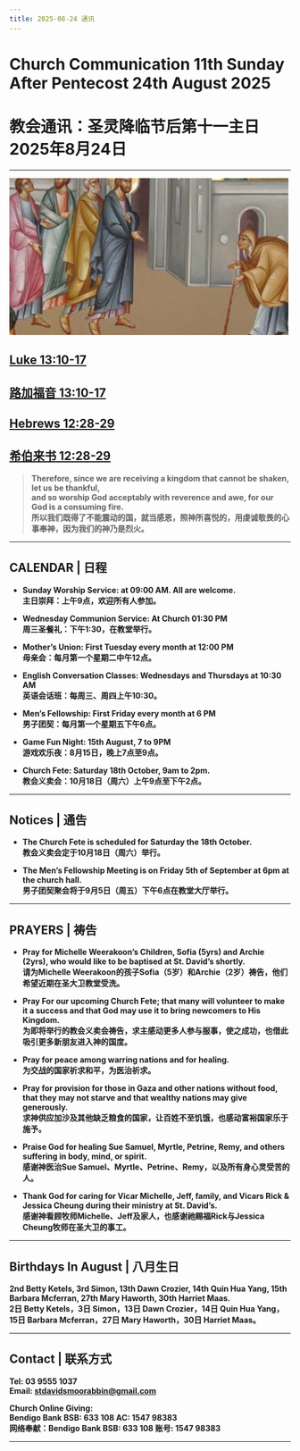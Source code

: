 ```yaml
---
title: 2025-08-24 通讯
---
```


# Church Communication 11th Sunday After Pentecost 24th August 2025  
# 教会通讯：圣灵降临节后第十一主日2025年8月24日  

---
![image](./img/img20250824.jpg)
## [Luke 13:10-17](https://www.biblegateway.com/passage/?search=Luke%2013%3A10-17&version=NIV)
## [路加福音 13:10-17](https://www.biblegateway.com/passage/?search=Luke%2013%3A10-17&version=CUVMPS)

## [Hebrews 12:28-29](https://www.biblegateway.com/passage/?search=Hebrews%2012%3A28-29&version=NIV)
## [希伯来书 12:28-29](https://www.biblegateway.com/passage/?search=Hebrews%2012%3A28-29&version=CUVMPS)

> **Therefore, since we are receiving a kingdom that cannot be shaken, let us be thankful,  
> and so worship God acceptably with reverence and awe, for our God is a consuming fire.**  
> **所以我们既得了不能震动的国，就当感恩，照神所喜悦的，用虔诚敬畏的心事奉神，因为我们的神乃是烈火。**

---

## CALENDAR | 日程  

- **Sunday Worship Service: at 09:00 AM. All are welcome.**  
  **主日崇拜：上午9点，欢迎所有人参加。**

- **Wednesday Communion Service: At Church 01:30 PM**  
  **周三圣餐礼：下午1:30，在教堂举行。**

- **Mother’s Union: First Tuesday every month at 12:00 PM**  
  **母亲会：每月第一个星期二中午12点。**

- **English Conversation Classes: Wednesdays and Thursdays at 10:30 AM**  
  **英语会话班：每周三、周四上午10:30。**

- **Men’s Fellowship: First Friday every month at 6 PM**  
  **男子团契：每月第一个星期五下午6点。**

- **Game Fun Night: 15th August, 7 to 9PM**  
  **游戏欢乐夜：8月15日，晚上7点至9点。**

- **Church Fete: Saturday 18th October, 9am to 2pm.**  
  **教会义卖会：10月18日（周六）上午9点至下午2点。**

---

## Notices | 通告  

- **The Church Fete is scheduled for Saturday the 18th October.**  
  **教会义卖会定于10月18日（周六）举行。**

- **The Men’s Fellowship Meeting is on Friday 5th of September at 6pm at the church hall.**  
  **男子团契聚会将于9月5日（周五）下午6点在教堂大厅举行。**

---

## PRAYERS | 祷告  

- **Pray for Michelle Weerakoon’s Children, Sofia (5yrs) and Archie (2yrs), who would like to be baptised at St. David’s shortly.**  
  **请为Michelle Weerakoon的孩子Sofia（5岁）和Archie（2岁）祷告，他们希望近期在圣大卫教堂受洗。**

- **Pray For our upcoming Church Fete; that many will volunteer to make it a success and that God may use it to bring newcomers to His Kingdom.**  
  **为即将举行的教会义卖会祷告，求主感动更多人参与服事，使之成功，也借此吸引更多新朋友进入神的国度。**

- **Pray for peace among warring nations and for healing.**  
  **为交战的国家祈求和平，为医治祈求。**

- **Pray for provision for those in Gaza and other nations without food, that they may not starve and that wealthy nations may give generously.**  
  **求神供应加沙及其他缺乏粮食的国家，让百姓不至饥饿，也感动富裕国家乐于施予。**

- **Praise God for healing Sue Samuel, Myrtle, Petrine, Remy, and others suffering in body, mind, or spirit.**  
  **感谢神医治Sue Samuel、Myrtle、Petrine、Remy，以及所有身心灵受苦的人。**

- **Thank God for caring for Vicar Michelle, Jeff, family, and Vicars Rick & Jessica Cheung during their ministry at St. David’s.**  
  **感谢神看顾牧师Michelle、Jeff及家人，也感谢祂赐福Rick与Jessica Cheung牧师在圣大卫的事工。**

---

## Birthdays In August | 八月生日  

**2nd Betty Ketels, 3rd Simon, 13th Dawn Crozier, 14th Quin Hua Yang, 15th Barbara Mcferran, 27th Mary Haworth, 30th Harriet Maas.**  
**2日 Betty Ketels，3日 Simon，13日 Dawn Crozier，14日 Quin Hua Yang，15日 Barbara Mcferran，27日 Mary Haworth，30日 Harriet Maas。**

---

## Contact | 联系方式  

**Tel: 03 9555 1037**  
**Email: stdavidsmoorabbin@gmail.com**  

**Church Online Giving:**  
**Bendigo Bank BSB: 633 108 AC: 1547 98383**  
**网络奉献：Bendigo Bank BSB: 633 108 账号: 1547 98383**

---
